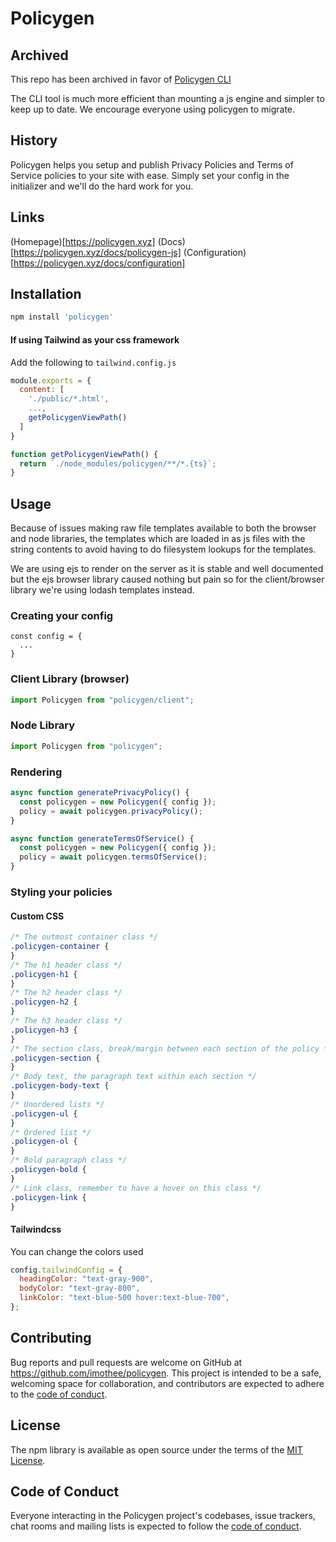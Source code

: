 # Policygen

## Archived

This repo has been archived in favor of [Policygen CLI](https://policygen.xyz)

The CLI tool is much more efficient than mounting a js engine and simpler to keep up to date. We encourage everyone using policygen to migrate.

## History

Policygen helps you setup and publish Privacy Policies and Terms of Service policies to your site with ease.
Simply set your config in the initializer and we'll do the hard work for you.

## Links

(Homepage)[https://policygen.xyz]
(Docs)[https://policygen.xyz/docs/policygen-js]
(Configuration)[https://policygen.xyz/docs/configuration]

## Installation

```bash
npm install 'policygen'
```

#### If using Tailwind as your css framework

Add the following to `tailwind.config.js`

```js
module.exports = {
  content: [
    './public/*.html',
    ...,
    getPolicygenViewPath()
  ]
}

function getPolicygenViewPath() {
  return `./node_modules/policygen/**/*.{ts}`;
}
```

## Usage

Because of issues making raw file templates available to both the browser and node libraries, the templates which are loaded in as js files with the string contents to avoid having to do filesystem lookups for the templates.

We are using ejs to render on the server as it is stable and well documented but the ejs browser library caused nothing but pain so for the client/browser library we're using lodash templates instead.

### Creating your config

```
const config = {
  ...
}
```

### Client Library (browser)

```javascript
import Policygen from "policygen/client";
```

### Node Library

```javascript
import Policygen from "policygen";
```

### Rendering

```javascript
async function generatePrivacyPolicy() {
  const policygen = new Policygen({ config });
  policy = await policygen.privacyPolicy();
}

async function generateTermsOfService() {
  const policygen = new Policygen({ config });
  policy = await policygen.termsOfService();
}
```

### Styling your policies

#### Custom CSS

```css
/* The outmost container class */
.policygen-container {
}
/* The h1 header class */
.policygen-h1 {
}
/* The h2 header class */
.policygen-h2 {
}
/* The h3 header class */
.policygen-h3 {
}
/* The section class, break/margin between each section of the policy */
.policygen-section {
}
/* Body text, the paragraph text within each section */
.policygen-body-text {
}
/* Unordered lists */
.policygen-ul {
}
/* Ordered list */
.policygen-ol {
}
/* Bold paragraph class */
.policygen-bold {
}
/* Link class, remember to have a hover on this class */
.policygen-link {
}
```

#### Tailwindcss

You can change the colors used

```javascript
config.tailwindConfig = {
  headingColor: "text-gray-900",
  bodyColor: "text-gray-800",
  linkColor: "text-blue-500 hover:text-blue-700",
};
```

## Contributing

Bug reports and pull requests are welcome on GitHub at https://github.com/imothee/policygen. This project is intended to be a safe, welcoming space for collaboration, and contributors are expected to adhere to the [code of conduct](https://github.com/imothee/policygen/blob/main/CODE_OF_CONDUCT.md).

## License

The npm library is available as open source under the terms of the [MIT License](https://opensource.org/licenses/MIT).

## Code of Conduct

Everyone interacting in the Policygen project's codebases, issue trackers, chat rooms and mailing lists is expected to follow the [code of conduct](https://github.com/imothee/policygen/blob/main/CODE_OF_CONDUCT.md).
